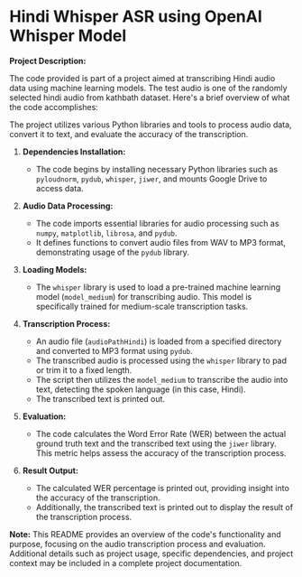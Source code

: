 # **Hindi Whisper ASR using OpenAI Whisper Model**

**Project Description:**

The code provided is part of a project aimed at transcribing Hindi audio data using machine learning models. The test audio is one of the randomly selected hindi audio from kathbath dataset. Here's a brief overview of what the code accomplishes:

The project utilizes various Python libraries and tools to process audio data, convert it to text, and evaluate the accuracy of the transcription.

1. **Dependencies Installation:**
   - The code begins by installing necessary Python libraries such as `pyloudnorm`, `pydub`, `whisper`, `jiwer`, and mounts Google Drive to access data.

2. **Audio Data Processing:**
   - The code imports essential libraries for audio processing such as `numpy`, `matplotlib`, `librosa`, and `pydub`.
   - It defines functions to convert audio files from WAV to MP3 format, demonstrating usage of the `pydub` library.

3. **Loading Models:**
   - The `whisper` library is used to load a pre-trained machine learning model (`model_medium`) for transcribing audio. This model is specifically trained for medium-scale transcription tasks.

4. **Transcription Process:**
   - An audio file (`audioPathHindi`) is loaded from a specified directory and converted to MP3 format using `pydub`.
   - The transcribed audio is processed using the `whisper` library to pad or trim it to a fixed length.
   - The script then utilizes the `model_medium` to transcribe the audio into text, detecting the spoken language (in this case, Hindi).
   - The transcribed text is printed out.

5. **Evaluation:**
   - The code calculates the Word Error Rate (WER) between the actual ground truth text and the transcribed text using the `jiwer` library. This metric helps assess the accuracy of the transcription process.

6. **Result Output:**
   - The calculated WER percentage is printed out, providing insight into the accuracy of the transcription.
   - Additionally, the transcribed text is printed out to display the result of the transcription process.

**Note:** This README provides an overview of the code's functionality and purpose, focusing on the audio transcription process and evaluation. Additional details such as project usage, specific dependencies, and project context may be included in a complete project documentation.
